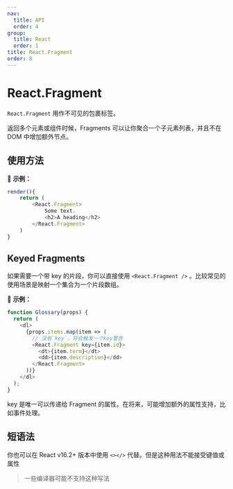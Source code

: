 ```yaml
---
nav:
  title: API
  order: 4
group:
  title: React
  order: 1
title: React.Fragment
order: 8
---
```


# React.Fragment

`React.Fragment` 用作不可见的包裹标签。

返回多个元素或组件时候，Fragments 可以让你聚合一个子元素列表，并且不在 DOM 中增加额外节点。

## 使用方法

🌰 **示例：**

```js
render(){
    return (
    	<React.Fragment>
            Some text.
            <h2>A heading</h2>
        </React.Fragment>
    )
}
```

## Keyed Fragments

如果需要一个带 key 的片段，你可以直接使用 `<React.Fragment />` 。比较常见的使用场景是映射一个集合为一个片段数组。

🌰 **示例：**

```js
function Glossary(props) {
  return (
    <dl>
      {props.items.map(item => (
        // 没有`key`，将会触发一个key警告
        <React.Fragment key={item.id}>
          <dt>{item.term}</dt>
          <dd>{item.description}</dd>
        </React.Fragment>
      ))}
    </dl>
  );
}
```

key 是唯一可以传递给 Fragment 的属性。在将来，可能增加额外的属性支持，比如事件处理。

## 短语法

你也可以在 React v16.2+ 版本中使用 `<></>` 代替。但是这种用法不能接受键值或属性

> 一些编译器可能不支持这种写法

